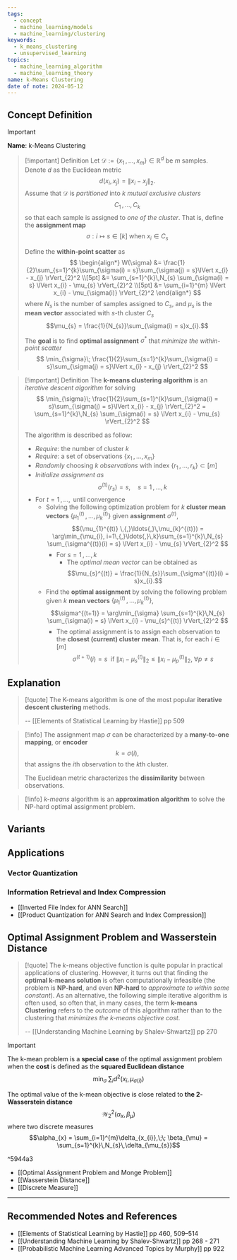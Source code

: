 ```yaml
---
tags:
  - concept
  - machine_learning/models
  - machine_learning/clustering
keywords:
  - k_means_clustering
  - unsupervised_learning
topics:
  - machine_learning_algorithm
  - machine_learning_theory
name: k-Means Clustering
date of note: 2024-05-12
---
```


## Concept Definition

>[!important]
>**Name**: k-Means Clustering

>[!important] Definition
>Let $\mathcal{D} := \{ x_{1} \,{,}\ldots{,}\, x_{m}\} \in \mathbb{R}^d$ be $m$ samples. Denote $d$ as the Euclidean metric $$d(x_{i}, x_{j}) = \lVert x_{i} - x_{j} \rVert_{2}.$$  Assume that $\mathcal{D}$ is *partitioned* into $k$ *mutual exclusive clusters* $$C_{1} \,{,}\ldots{,}\,C_{k}$$ so that each sample is assigned to *one of the cluster*. That is, define the **assignment map** $$\sigma: i \mapsto s\in [k] \text{ when }x_{i} \in C_{s}$$
>
>Define the **within-point scatter** as 
>  $$
>  \begin{align*}
> W(\sigma) &= \frac{1}{2}\sum_{s=1}^{k}\sum_{\sigma(i) = s}\sum_{\sigma(j) = s}\lVert x_{i} - x_{j} \rVert_{2}^2 \\[5pt]
> &= \sum_{s=1}^{k}\,N_{s} \sum_{\sigma(i) = s} \lVert x_{i} - \mu_{s} \rVert_{2}^2 \\[5pt]
> &= \sum_{i=1}^{m} \lVert x_{i} - \mu_{\sigma(i)} \rVert_{2}^2 
>\end{align*}
>$$
>where $N_{s}$ is the number of samples assigned to $C_{s}$, and  $\mu_{s}$ is the **mean vector** associated with $s$-th cluster $C_{s}$ $$\mu_{s} = \frac{1}{N_{s}}\sum_{\sigma(i) = s}x_{i}.$$
>
>The **goal** is to find **optimal assignment** $\sigma^{*}$ that *minimize the within-point scatter*
>$$
>\min_{\sigma}\;  \frac{1}{2}\sum_{s=1}^{k}\sum_{\sigma(i) = s}\sum_{\sigma(j) = s}\lVert x_{i} - x_{j} \rVert_{2}^2
>$$



>[!important] Definition
>The **k-means clustering algorithm** is an *iterative descent algorithm* for solving
>$$
>\min_{\sigma}\;  \frac{1}{2}\sum_{s=1}^{k}\sum_{\sigma(i) = s}\sum_{\sigma(j) = s}\lVert x_{i} - x_{j} \rVert_{2}^2 = \sum_{s=1}^{k}\,N_{s} \sum_{\sigma(i) = s} \lVert x_{i} - \mu_{s} \rVert_{2}^2 
>$$
>
>The algorithm is described as follow:
>- *Require*: the number of cluster $k$
>- *Require*: a set of observations $\{ x_{1} \,{,}\ldots{,}\,x_{m} \}$
>- *Randomly* choosing $k$ *observations* with index $\{ r_{1} \,{,}\ldots{,}\, r_{k} \} \subset [m]$ 
>- *Initialize assignment as* $$\sigma^{(1)}(r_{s}) = s,\quad s=1\,{,}\ldots{,}\,k$$
>- For $t=1\,{,}\ldots{,}\,$ until convergence
>	- Solving the following optimization problem for $k$ **cluster mean vectors** $\{ \mu_{1}^{(t)} \,{,}\ldots{,}\,\mu_{k}^{(t)} \}$ given **assignment** $\sigma^{(t)}$,     $$(\mu_{1}^{(t)} \,{,}\ldots{,}\,\mu_{k}^{(t)}) = \arg\min_{\mu_{i}, i=1\,{,}\ldots{,}\,k}\sum_{s=1}^{k}\,N_{s} \sum_{\sigma^{(t)}(i) = s} \lVert x_{i} - \mu_{s} \rVert_{2}^2 $$
>		- For $s=1\,{,}\ldots{,}\,k$
>			- The *optimal mean vector* can be obtained as $$\mu_{s}^{(t)}  = \frac{1}{N_{s}}\sum_{\sigma^{(t)}(i) = s}x_{i}.$$
>	- Find the **optimal assignment** by solving the following problem given $k$ **mean vectors** $\{ \mu_{1}^{(t)} \,{,}\ldots{,}\,\mu_{k}^{(t)} \}$,  $$\sigma^{(t+1)} = \arg\min_{\sigma} \sum_{s=1}^{k}\,N_{s} \sum_{\sigma(i) = s} \lVert x_{i} - \mu_{s}^{(t)} \rVert_{2}^2 $$
>		- The optimal assignment is to assign each observation to the **closest (current) cluster mean**. That is, for each $i\in [m]$ $$\sigma^{(t+1)}(i) = s\; \text{  if  }\lVert x_{i} - \mu_{s}^{(t)}\rVert_{2} \le \lVert x_{i} - \mu_{p}^{(t)}\rVert_{2},\; \forall p \neq s$$


## Explanation

>[!quote]
>The K-means algorithm is one of the most popular **iterative descent clustering** methods.
>
>--  [[Elements of Statistical Learning by Hastie]] pp 509

>[!info]
>The assignment map $\sigma$ can be characterized by a **many-to-one mapping**, or **encoder** $$k = \sigma(i),$$ that assigns the $i$th observation to the $k$th cluster.
>
>The Euclidean metric characterizes the **dissimilarity** between observations.

>[!info]
>*k-means* algorithm is an **approximation algorithm** to solve the NP-hard optimal assignment problem.




## Variants





## Applications

### Vector Quantization


### Information Retrieval and Index Compression

- [[Inverted File Index for ANN Search]]
- [[Product Quantization for ANN Search and Index Compression]]




## Optimal Assignment Problem and Wasserstein Distance

>[!quote]
>The $k$-means objective function is quite popular in practical applications of clustering. However, it turns out that finding the **optimal k-means solution** is often computationally infeasible (the problem is **NP-hard**, and even **NP-hard** to *approximate to within some constant*). As an alternative, the following simple iterative algorithm is often used, so often that, in many cases, the term **k-means Clustering** refers to the *outcome* of this algorithm rather than to the clustering that *minimizes the $k$-means objective cost*.
>
>-- [[Understanding Machine Learning by Shalev-Shwartz]] pp 270

>[!important]
>The k-mean problem is a **special case** of the optimal assignment problem when the **cost** is defined as the **squared Euclidean distance**
>$$
>\min_{\sigma}\;  \sum_{i} d^2(x_{i}, \mu_{\sigma(i)})
>$$
>
>The optimal value of the k-mean objective is close related to **the $2$-Wasserstein distance** $$\mathcal{W}_{2}^2(\alpha_{x}, \beta_{\mu})$$ where two discrete measures $$\alpha_{x} = \sum_{i=1}^{m}\delta_{x_{i}},\;\; \beta_{\mu} = \sum_{s=1}^{k}\,N_{s}\,\delta_{\mu_{s}}$$

^5944a3

- [[Optimal Assignment Problem and Monge Problem]]
- [[Wasserstein Distance]]
- [[Discrete Measure]]





-----------
##  Recommended Notes and References



- [[Elements of Statistical Learning by Hastie]] pp 460, 509–514
- [[Understanding Machine Learning by Shalev-Shwartz]] pp 268 - 271
- [[Probabilistic Machine Learning Advanced Topics by Murphy]] pp 922
